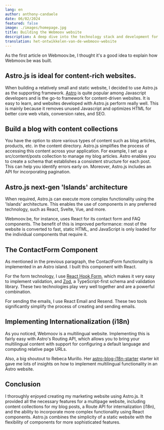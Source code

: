 ```yaml
---
lang: en
author: anthony-candaele
date: 06/02/2024
featured: false
image: ./images/homepage.jpg
title: Building the Webmoov website
description: A deep dive into the technology stack and development for Webmoov.be
translation: het-ontwikkelen-van-de-webmoov-website
---
```


As the first article on Webmoov.be, I thought it's a good idea to explain how Webmoov.be was built.

## Astro.js is ideal for content-rich websites.

When building a relatively small and static website, I decided to use Astro.js as the supporting framework. [Astro](https://astro.build/) is quite popular among Javascript developers and is the go-to framework for content-driven websites. It is easy to learn, and websites developed with Astro.js perform really well. This is mainly because it removes unused Javascript and optimizes HTML for better core web vitals, conversion rates, and SEO.

## Build a blog with content collections

You have the option to store various types of content such as blog articles, products, etc. in the content directory. Astro.js simplifies the process of accessing this content across your application. For example, I set up a src/content/posts collection to manage my blog articles. Astro enables you to create a schema that establishes a consistent structure for each post. This can help you identify errors early on. Moreover, Astro.js includes an API for incorporating pagination.

## Astro.js next-gen 'Islands' architecture

When required, Astro.js can execute more complex functionality using the 'Islands' architecture. This enables the use of components in any preferred technology, such as React, Svelte, Vue, and more.

Webmoov.be, for instance, uses React for its contact form and FAQ components. The benefit of this is improved performance: most of the website is converted to fast, static HTML, and JavaScript is only loaded for the individual components that require it.

## The ContactForm Component

As mentioned in the previous paragraph, the ContactForm functionality is implemented in an Astro island. I built this component with React.

For the form technology, I use [React Hook Form](https://www.react-hook-form.com/), which makes it very easy to implement validation, and [Zod](https://zod.dev/), a TypeScript-first schema and validation library. These two technologies play very well together and are a powerful combination.

For sending the emails, I use React Email and Resend. These two tools significantly simplify the process of creating and sending emails.

## Implementing Internationalization (i18n)

As you noticed, Webmoov is a multilingual website. Implementing this is fairly easy with Astro's Routing API, which allows you to bring your multilingual content with support for configuring a default language and computing relative page URLs.

Also, a big shoutout to Rebeca Murillo. Her [astro-blog-i18n-starter](https://github.com/rebecamurillo/astro-blog-i18n-starter) starter kit gave me lots of insights on how to implement multilingual functionality in an Astro website.

## Conclusion

I thoroughly enjoyed creating my marketing website using Astro.js. It provided all the necessary features for a multipage website, including content collections for my blog posts, a Route API for internalization (i18n), and the ability to incorporate more complex functionality using React components. Astro.js combines the simplicity of a static website with the flexibility of components for more sophisticated features.
